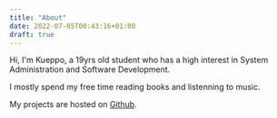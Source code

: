 ```yaml
---
title: "About"
date: 2022-07-05T00:43:16+01:00
draft: true
---
```


Hi, I'm Kueppo, a 19yrs old student who has a high interest in System Administration and Software Development.

I mostly spend my free time reading books and listenning to music.

My projects are hosted on [Github](https://github.com/tcheukueppo).

